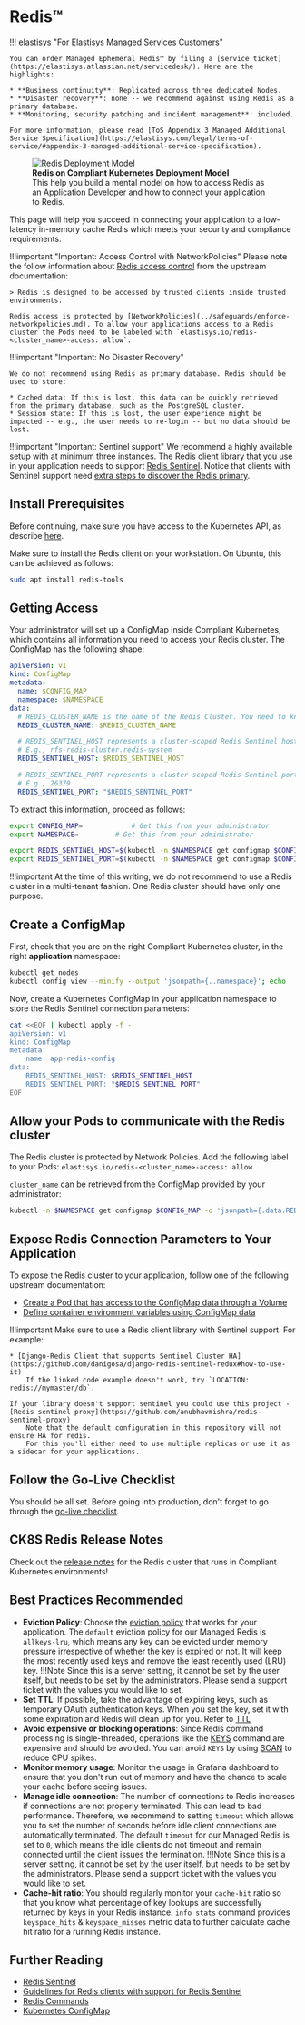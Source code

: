Redis™
======

!!! elastisys "For Elastisys Managed Services Customers"

    You can order Managed Ephemeral Redis™ by filing a [service ticket](https://elastisys.atlassian.net/servicedesk/). Here are the highlights:

    * **Business continuity**: Replicated across three dedicated Nodes.
    * **Disaster recovery**: none -- we recommend against using Redis as a primary database.
    * **Monitoring, security patching and incident management**: included.

    For more information, please read [ToS Appendix 3 Managed Additional Service Specification](https://elastisys.com/legal/terms-of-service/#appendix-3-managed-additional-service-specification).

<figure>
    <img alt="Redis Deployment Model" src="../img/redis.drawio.svg" >
    <figcaption>
        <strong>Redis on Compliant Kubernetes Deployment Model</strong>
        <br>
        This help you build a mental model on how to access Redis as an Application Developer and how to connect your application to Redis.
    </figcaption>
</figure>

This page will help you succeed in connecting your application to a low-latency in-memory cache Redis which meets your security and compliance requirements.

!!!important "Important: Access Control with NetworkPolicies"
    Please note the follow information about [Redis access control](https://redis.io/topics/security/) from the upstream documentation:

    > Redis is designed to be accessed by trusted clients inside trusted environments.

    Redis access is protected by [NetworkPolicies](../safeguards/enforce-networkpolicies.md). To allow your applications access to a Redis cluster the Pods need to be labeled with `elastisys.io/redis-<cluster_name>-access: allow`.

!!!important "Important: No Disaster Recovery"

    We do not recommend using Redis as primary database. Redis should be used to store:

    * Cached data: If this is lost, this data can be quickly retrieved from the primary database, such as the PostgreSQL cluster.
    * Session state: If this is lost, the user experience might be impacted -- e.g., the user needs to re-login -- but no data should be lost.

!!!important "Important: Sentinel support"
    We recommend a highly available setup with at minimum three instances. The Redis client library that you use in your application needs to support [Redis Sentinel](https://redis.io/topics/sentinel/). Notice that clients with Sentinel support need [extra steps to discover the Redis primary](https://redis.io/topics/sentinel-clients/).

## Install Prerequisites

Before continuing, make sure you have access to the Kubernetes API, as describe [here](../prepare.md).

Make sure to install the Redis client on your workstation. On Ubuntu, this can be achieved as follows:

```bash
sudo apt install redis-tools
```

## Getting Access

Your administrator will set up a ConfigMap inside Compliant Kubernetes, which contains all information you need to access your Redis cluster.
The ConfigMap has the following shape:

```yaml
apiVersion: v1
kind: ConfigMap
metadata:
  name: $CONFIG_MAP
  namespace: $NAMESPACE
data:
  # REDIS_CLUSTER_NAME is the name of the Redis Cluster. You need to know the name to label your Pods correctly for network access.
  REDIS_CLUSTER_NAME: $REDIS_CLUSTER_NAME

  # REDIS_SENTINEL_HOST represents a cluster-scoped Redis Sentinel host, which only makes sense inside the Kubernetes cluster.
  # E.g., rfs-redis-cluster.redis-system
  REDIS_SENTINEL_HOST: $REDIS_SENTINEL_HOST

  # REDIS_SENTINEL_PORT represents a cluster-scoped Redis Sentinel port, which only makes sense inside the Kubernetes cluster.
  # E.g., 26379
  REDIS_SENTINEL_PORT: "$REDIS_SENTINEL_PORT"
```

To extract this information, proceed as follows:

```bash
export CONFIG_MAP=            # Get this from your administrator
export NAMESPACE=         # Get this from your administrator

export REDIS_SENTINEL_HOST=$(kubectl -n $NAMESPACE get configmap $CONFIG_MAP -o 'jsonpath={.data.REDIS_SENTINEL_HOST}')
export REDIS_SENTINEL_PORT=$(kubectl -n $NAMESPACE get configmap $CONFIG_MAP -o 'jsonpath={.data.REDIS_SENTINEL_PORT}')
```

!!!important
    At the time of this writing, we do not recommend to use a Redis cluster in a multi-tenant fashion. One Redis cluster should have only one purpose.

## Create a ConfigMap

First, check that you are on the right Compliant Kubernetes cluster, in the right **application** namespace:

```bash
kubectl get nodes
kubectl config view --minify --output 'jsonpath={..namespace}'; echo
```

Now, create a Kubernetes ConfigMap in your application namespace to store the Redis Sentinel connection parameters:

```bash
cat <<EOF | kubectl apply -f -
apiVersion: v1
kind: ConfigMap
metadata:
    name: app-redis-config
data:
    REDIS_SENTINEL_HOST: $REDIS_SENTINEL_HOST
    REDIS_SENTINEL_PORT: "$REDIS_SENTINEL_PORT"
EOF
```

## Allow your Pods to communicate with the Redis cluster

The Redis cluster is protected by Network Policies. Add the following label to your Pods: `elastisys.io/redis-<cluster_name>-access: allow`

`cluster_name` can be retrieved from the ConfigMap provided by your administrator:

```bash
kubectl -n $NAMESPACE get configmap $CONFIG_MAP -o 'jsonpath={.data.REDIS_CLUSTER_NAME}'
```

## Expose Redis Connection Parameters to Your Application

To expose the Redis cluster to your application, follow one of the following upstream documentation:

* [Create a Pod that has access to the ConfigMap data through a Volume](https://kubernetes.io/docs/concepts/configuration/configmap/#using-configmaps-as-files-from-a-pod)
* [Define container environment variables using ConfigMap data](https://kubernetes.io/docs/concepts/configuration/configmap/#configmaps-and-pods)

!!!important
    Make sure to use a Redis client library with Sentinel support. For example:

    * [Django-Redis Client that supports Sentinel Cluster HA](https://github.com/danigosa/django-redis-sentinel-redux#how-to-use-it)
        If the linked code example doesn't work, try `LOCATION: redis://mymaster/db`.

    If your library doesn't support sentinel you could use this project - [Redis sentinel proxy](https://github.com/anubhavmishra/redis-sentinel-proxy)
        Note that the default configuration in this repository will not ensure HA for redis.
        For this you'll either need to use multiple replicas or use it as a sidecar for your applications.

## Follow the Go-Live Checklist

You should be all set.
Before going into production, don't forget to go through the [go-live checklist](../go-live.md).

## CK8S Redis Release Notes

Check out the [release notes](../../release-notes/redis.md) for the Redis cluster that runs in Compliant Kubernetes environments!

## Best Practices Recommended

* **Eviction Policy**: Choose the [eviction policy](https://redis.io/docs/reference/eviction/) that works for your application. The `default` eviction policy for our Managed Redis is `allkeys-lru`, which means any key can be evicted under memory pressure irrespective of whether the key is expired or not. It will keep the most recently used keys and remove the least recently used (LRU) key.
!!!Note
      Since this is a server setting, it cannot be set by the user itself, but needs to be set by the administrators. Please send a support ticket with the values you would like to set.
* **Set TTL**: If possible, take the advantage of expiring keys, such as temporary OAuth authentication keys. When you set the key, set it with some expiration and Redis will clean up for you. Refer to [TTL](https://redis.io/commands/ttl/)
* **Avoid expensive or blocking operations**: Since Redis command processing is single-threaded,  operations like the [KEYS](https://redis.io/commands/keys/) command are expensive and should be avoided. You can avoid `KEYS` by using [SCAN](https://redis.io/commands/scan/) to reduce CPU spikes.
* **Monitor memory usage**: Monitor the usage in Grafana dashboard to ensure that you don't run out of memory and have the chance to scale your cache before seeing issues.
* **Manage idle connection**: The number of connections to Redis increases if connections are not properly terminated. This can lead to bad performance. Therefore, we recommend to setting `timeout` which allows you to set the number of seconds before idle client connections are automatically terminated.
The default `timeout` for our Managed Redis is set to `0`, which means the idle clients do not timeout and remain connected until the client issues the termination.
!!!Note
      Since this is a server setting, it cannot be set by the user itself, but needs to be set by the administrators. Please send a support ticket with the values you would like to set.
* **Cache-hit ratio**: You should regularly monitor your `cache-hit` ratio so that you know what percentage of key lookups are successfully returned by keys in your Redis instance.
`info stats` command provides `keyspace_hits` & `keyspace_misses` metric data to further calculate cache hit ratio for a running Redis instance.

## Further Reading

* [Redis Sentinel](https://redis.io/topics/sentinel/)
* [Guidelines for Redis clients with support for Redis Sentinel](https://redis.io/topics/sentinel-clients/)
* [Redis Commands](https://redis.io/commands/)
* [Kubernetes ConfigMap](https://kubernetes.io/docs/concepts/configuration/configmap/)
